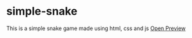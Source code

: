 # simple-snake
This is a simple snake game made using html, css and js
<a href="https://barajasss.github.io/simple-snake/index.html">Open Preview</a>
